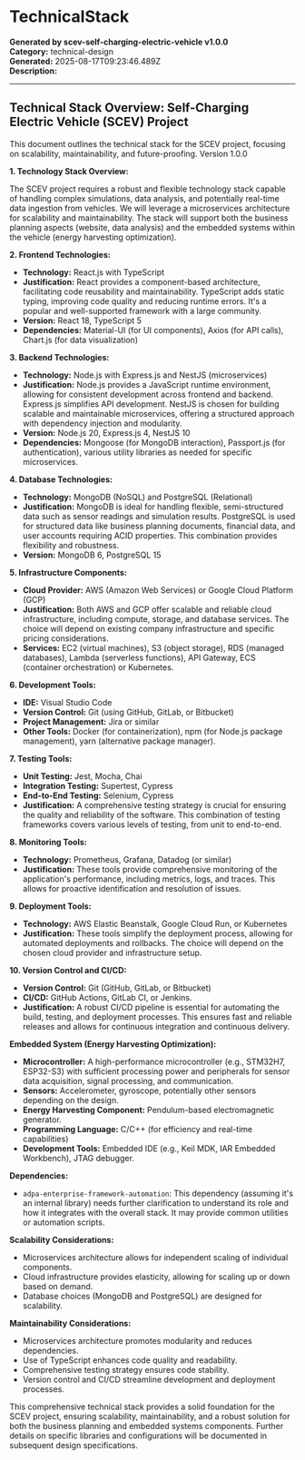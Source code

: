 # TechnicalStack

**Generated by scev-self-charging-electric-vehicle v1.0.0**  
**Category:** technical-design  
**Generated:** 2025-08-17T09:23:46.489Z  
**Description:** 

---

## Technical Stack Overview: Self-Charging Electric Vehicle (SCEV) Project

This document outlines the technical stack for the SCEV project, focusing on scalability, maintainability, and future-proofing.  Version 1.0.0

**1. Technology Stack Overview:**

The SCEV project requires a robust and flexible technology stack capable of handling complex simulations, data analysis, and potentially real-time data ingestion from vehicles.  We will leverage a microservices architecture for scalability and maintainability.  The stack will support both the business planning aspects (website, data analysis) and the embedded systems within the vehicle (energy harvesting optimization).

**2. Frontend Technologies:**

* **Technology:** React.js with TypeScript
* **Justification:** React provides a component-based architecture, facilitating code reusability and maintainability. TypeScript adds static typing, improving code quality and reducing runtime errors.  It's a popular and well-supported framework with a large community.
* **Version:** React 18, TypeScript 5
* **Dependencies:**  Material-UI (for UI components), Axios (for API calls), Chart.js (for data visualization)

**3. Backend Technologies:**

* **Technology:** Node.js with Express.js and NestJS (microservices)
* **Justification:** Node.js provides a JavaScript runtime environment, allowing for consistent development across frontend and backend. Express.js simplifies API development. NestJS is chosen for building scalable and maintainable microservices, offering a structured approach with dependency injection and modularity.
* **Version:** Node.js 20, Express.js 4, NestJS 10
* **Dependencies:**  Mongoose (for MongoDB interaction),  Passport.js (for authentication), various utility libraries as needed for specific microservices.

**4. Database Technologies:**

* **Technology:** MongoDB (NoSQL) and PostgreSQL (Relational)
* **Justification:** MongoDB is ideal for handling flexible, semi-structured data such as sensor readings and simulation results. PostgreSQL is used for structured data like business planning documents, financial data, and user accounts requiring ACID properties. This combination provides flexibility and robustness.
* **Version:** MongoDB 6, PostgreSQL 15

**5. Infrastructure Components:**

* **Cloud Provider:** AWS (Amazon Web Services) or Google Cloud Platform (GCP)
* **Justification:**  Both AWS and GCP offer scalable and reliable cloud infrastructure, including compute, storage, and database services. The choice will depend on existing company infrastructure and specific pricing considerations.
* **Services:**  EC2 (virtual machines), S3 (object storage), RDS (managed databases), Lambda (serverless functions), API Gateway, ECS (container orchestration) or Kubernetes.

**6. Development Tools:**

* **IDE:** Visual Studio Code
* **Version Control:** Git (using GitHub, GitLab, or Bitbucket)
* **Project Management:** Jira or similar
* **Other Tools:**  Docker (for containerization), npm (for Node.js package management), yarn (alternative package manager).

**7. Testing Tools:**

* **Unit Testing:** Jest, Mocha, Chai
* **Integration Testing:** Supertest, Cypress
* **End-to-End Testing:** Selenium, Cypress
* **Justification:** A comprehensive testing strategy is crucial for ensuring the quality and reliability of the software.  This combination of testing frameworks covers various levels of testing, from unit to end-to-end.

**8. Monitoring Tools:**

* **Technology:** Prometheus, Grafana, Datadog (or similar)
* **Justification:**  These tools provide comprehensive monitoring of the application's performance, including metrics, logs, and traces.  This allows for proactive identification and resolution of issues.

**9. Deployment Tools:**

* **Technology:** AWS Elastic Beanstalk, Google Cloud Run, or Kubernetes
* **Justification:** These tools simplify the deployment process, allowing for automated deployments and rollbacks.  The choice will depend on the chosen cloud provider and infrastructure setup.

**10. Version Control and CI/CD:**

* **Version Control:** Git (GitHub, GitLab, or Bitbucket)
* **CI/CD:**  GitHub Actions, GitLab CI, or Jenkins.
* **Justification:**  A robust CI/CD pipeline is essential for automating the build, testing, and deployment processes.  This ensures fast and reliable releases and allows for continuous integration and continuous delivery.


**Embedded System (Energy Harvesting Optimization):**

* **Microcontroller:**  A high-performance microcontroller (e.g., STM32H7, ESP32-S3) with sufficient processing power and peripherals for sensor data acquisition, signal processing, and communication.
* **Sensors:**  Accelerometer, gyroscope, potentially other sensors depending on the design.
* **Energy Harvesting Component:**  Pendulum-based electromagnetic generator.
* **Programming Language:** C/C++ (for efficiency and real-time capabilities)
* **Development Tools:**  Embedded IDE (e.g., Keil MDK, IAR Embedded Workbench), JTAG debugger.


**Dependencies:**

* `adpa-enterprise-framework-automation`: This dependency (assuming it's an internal library) needs further clarification to understand its role and how it integrates with the overall stack.  It may provide common utilities or automation scripts.


**Scalability Considerations:**

* Microservices architecture allows for independent scaling of individual components.
* Cloud infrastructure provides elasticity, allowing for scaling up or down based on demand.
* Database choices (MongoDB and PostgreSQL) are designed for scalability.


**Maintainability Considerations:**

* Microservices architecture promotes modularity and reduces dependencies.
* Use of TypeScript enhances code quality and readability.
* Comprehensive testing strategy ensures code stability.
* Version control and CI/CD streamline development and deployment processes.


This comprehensive technical stack provides a solid foundation for the SCEV project, ensuring scalability, maintainability, and a robust solution for both the business planning and embedded systems components.  Further details on specific libraries and configurations will be documented in subsequent design specifications.
